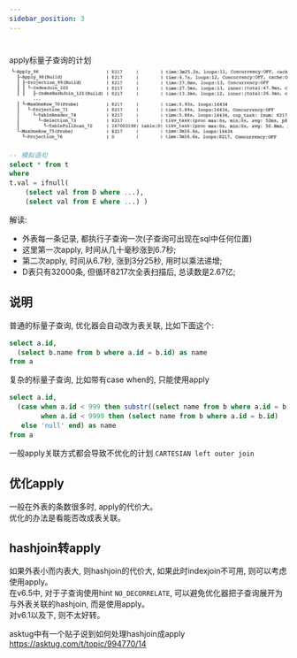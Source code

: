```yaml
---
sidebar_position: 3
---
```

#
apply标量子查询的计划  
![apply计划](./img/计划-Apply.jpg)

```sql
-- 模拟语句
select * from t
where
t.val = ifnull(
    (select val from D where ...),
    (select val from E where ...) )
```
解读:  
-   外表每一条记录, 都执行子查询一次(子查询可出现在sql中任何位置)
-   这里第一次apply, 时间从几十毫秒涨到6.7秒;
-   第二次apply, 时间从6.7秒, 涨到3分25秒, 用时以乘法递增;
-   D表只有32000条, 但循环8217次全表扫描后, 总读数是2.67亿;

## 说明
普通的标量子查询, 优化器会自动改为表关联, 比如下面这个:
```sql
select a.id,
  (select b.name from b where a.id = b.id) as name
from a
```

复杂的标量子查询, 比如带有case when的, 只能使用apply
```sql
select a.id,
  (case when a.id < 999 then substr((select name from b where a.id = b.id), 1, 10)
        when a.id < 9999 then (select name from b where a.id = b.id)
   else 'null' end) as name
from a
```

一般apply关联方式都会导致不优化的计划 `CARTESIAN left outer join`

## 优化apply

一般在外表的条数很多时, apply的代价大。  
优化的办法是看能否改成表关联。

## hashjoin转apply
如果外表小而内表大, 则hashjoin的代价大, 如果此时indexjoin不可用, 则可以考虑使用apply。  
在v6.5中, 对于子查询使用hint `NO_DECORRELATE`, 可以避免优化器把子查询展开为与外表关联的hashjoin, 而是使用apply。  
对v6.1以及下, 则不太好转。

asktug中有一个贴子说到如何处理hashjoin成apply  
https://asktug.com/t/topic/994770/14



